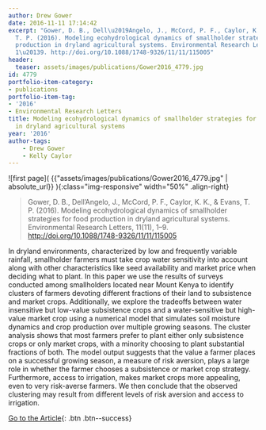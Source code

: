 ```yaml
---
author: Drew Gower
date: 2016-11-11 17:14:42
excerpt: "Gower, D. B., Dell\u2019Angelo, J., McCord, P. F., Caylor, K. K., & Evans,
  T. P. (2016). Modeling ecohydrological dynamics of smallholder strategies for food
  production in dryland agricultural systems. Environmental Research Letters, 11(11),
  1\u20139. http://doi.org/10.1088/1748-9326/11/11/115005"
header:
  teaser: assets/images/publications/Gower2016_4779.jpg
id: 4779
portfolio-item-category:
- publications
portfolio-item-tag:
- '2016'
- Environmental Research Letters
title: Modeling ecohydrological dynamics of smallholder strategies for food production
  in dryland agricultural systems
year: '2016'
author-tags:
    - Drew Gower
    - Kelly Caylor
---
```


![first page]( {{"assets/images/publications/Gower2016_4779.jpg" | absolute_url}} ){:class="img-responsive" width="50%" .align-right}

> Gower, D. B., Dell’Angelo, J., McCord, P. F., Caylor, K. K., & Evans, T. P. (2016). Modeling ecohydrological dynamics of smallholder strategies for food production in dryland agricultural systems. Environmental Research Letters, 11(11), 1–9. http://doi.org/10.1088/1748-9326/11/11/115005


In dryland environments, characterized by low and frequently variable rainfall, smallholder farmers must take crop water sensitivity into account along with other characteristics like seed availability and market price when deciding what to plant. In this paper we use the results of surveys conducted among smallholders located near Mount Kenya to identify clusters of farmers devoting different fractions of their land to subsistence and market crops. Additionally, we explore the tradeoffs between water insensitive but low-value subsistence crops and a water-sensitive but high-value market crop using a numerical model that simulates soil moisture dynamics and crop production over multiple growing seasons. The cluster analysis shows that most farmers prefer to plant either only subsistence crops or only market crops, with a minority choosing to plant substantial fractions of both. The model output suggests that the value a farmer places on a successful growing season, a measure of risk aversion, plays a large role in whether the farmer chooses a subsistence or market crop strategy. Furthermore, access to irrigation, makes market crops more appealing, even to very risk-averse farmers. We then conclude that the observed clustering may result from different levels of risk aversion and access to irrigation.


[Go to the Article](http://iopscience.iop.org/article/10.1088/1748-9326/11/11/115005/meta){: .btn .btn--success}
